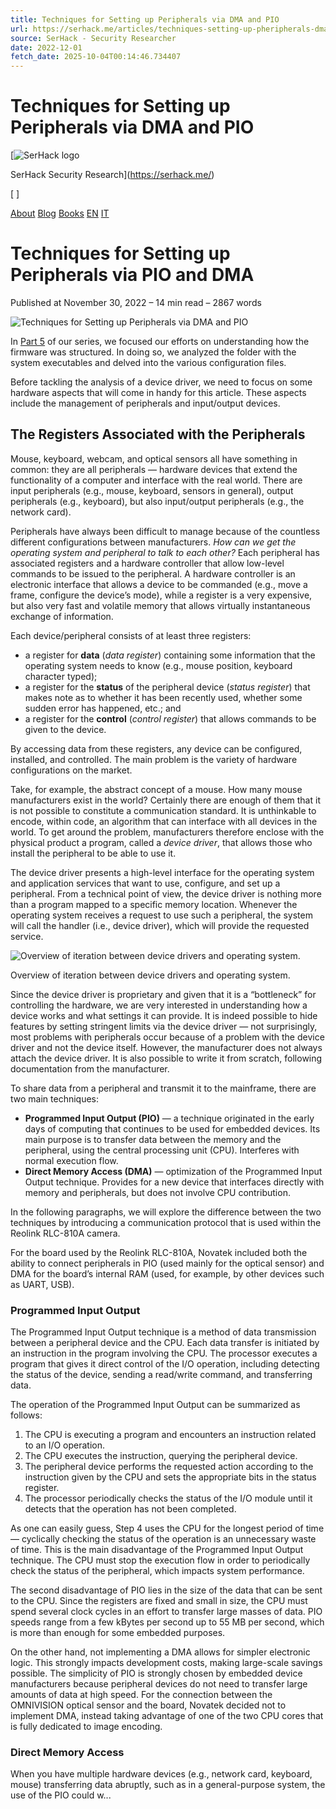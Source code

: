 ```yaml
---
title: Techniques for Setting up Peripherals via DMA and PIO
url: https://serhack.me/articles/techniques-setting-up-pheripherals-dma-pio/
source: SerHack - Security Researcher
date: 2022-12-01
fetch_date: 2025-10-04T00:14:46.734407
---
```


# Techniques for Setting up Peripherals via DMA and PIO

[![SerHack logo](https://serhack.me/images/serhack-120.png)

SerHack Security Research](https://serhack.me/)

[ ]

[About](https://serhack.me/about/ "About")
[Blog](https://serhack.me/blog/ "Blog")
[Books](https://serhack.me/books/ "Books")
[EN](https://serhack.me/articles/techniques-setting-up-pheripherals-dma-pio/ "en version")
[IT](https://serhack.me/it/articles/tecniche-impostare-periferiche-direct-memory-access/ "it version")

# Techniques for Setting up Peripherals via PIO and DMA

Published at November 30, 2022 – 14 min read – 2867 words

![Techniques for Setting up Peripherals via DMA and PIO](https://serhack.me/images/articles/reolink-firmware/reolink_6_800px.jpg)

In [Part 5](https://serhack.me/articles/operating-system-reolink-rlc-810-a/) of our series, we focused our efforts on understanding how the firmware was structured. In doing so, we analyzed the folder with the system executables and delved into the various configuration files.

Before tackling the analysis of a device driver, we need to focus on some hardware aspects that will come in handy for this article. These aspects include the management of peripherals and input/output devices.

## The Registers Associated with the Peripherals

Mouse, keyboard, webcam, and optical sensors all have something in common: they are all peripherals ― hardware devices that extend the functionality of a computer and interface with the real world. There are input peripherals (e.g., mouse, keyboard, sensors in general), output peripherals (e.g., keyboard), but also input/output peripherals (e.g., the network card).

Peripherals have always been difficult to manage because of the countless different configurations between manufacturers. *How can we get the operating system and peripheral to talk to each other?* Each peripheral has associated registers and a hardware controller that allow low-level commands to be issued to the peripheral. A hardware controller is an electronic interface that allows a device to be commanded (e.g., move a frame, configure the device’s mode), while a register is a very expensive, but also very fast and volatile memory that allows virtually instantaneous exchange of information.

Each device/peripheral consists of at least three registers:

* a register for **data** (*data register*) containing some information that the operating system needs to know (e.g., mouse position, keyboard character typed);
* a register for the **status** of the peripheral device (*status register*) that makes note as to whether it has been recently used, whether some sudden error has happened, etc.; and
* a register for the **control** (*control register*) that allows commands to be given to the device.

By accessing data from these registers, any device can be configured, installed, and controlled. The main problem is the variety of hardware configurations on the market.

Take, for example, the abstract concept of a mouse. How many mouse manufacturers exist in the world? Certainly there are enough of them that it is not possible to constitute a communication standard. It is unthinkable to encode, within code, an algorithm that can interface with all devices in the world. To get around the problem, manufacturers therefore enclose with the physical product a program, called a *device driver*, that allows those who install the peripheral to be able to use it.

The device driver presents a high-level interface for the operating system and application services that want to use, configure, and set up a peripheral. From a technical point of view, the device driver is nothing more than a program mapped to a specific memory location. Whenever the operating system receives a request to use such a peripheral, the system will call the handler (i.e., device driver), which will provide the requested service.

![Overview of iteration between device drivers and operating system.](https://serhack.me/images/articles/reolink-firmware/device_drivers_800px.jpg)

Overview of iteration between device drivers and operating system.

Since the device driver is proprietary and given that it is a “bottleneck” for controlling the hardware, we are very interested in understanding how a device works and what settings it can provide. It is indeed possible to hide features by setting stringent limits via the device driver ― not surprisingly, most problems with peripherals occur because of a problem with the device driver and not the device itself. However, the manufacturer does not always attach the device driver. It is also possible to write it from scratch, following documentation from the manufacturer.

To share data from a peripheral and transmit it to the mainframe, there are two main techniques:

* **Programmed Input Output (PIO)** ― a technique originated in the early days of computing that continues to be used for embedded devices. Its main purpose is to transfer data between the memory and the peripheral, using the central processing unit (CPU). Interferes with normal execution flow.
* **Direct Memory Access (DMA)** ― optimization of the Programmed Input Output technique. Provides for a new device that interfaces directly with memory and peripherals, but does not involve CPU contribution.

In the following paragraphs, we will explore the difference between the two techniques by introducing a communication protocol that is used within the Reolink RLC-810A camera.

For the board used by the Reolink RLC-810A, Novatek included both the ability to connect peripherals in PIO (used mainly for the optical sensor) and DMA for the board’s internal RAM (used, for example, by other devices such as UART, USB).

### Programmed Input Output

The Programmed Input Output technique is a method of data transmission between a peripheral device and the CPU. Each data transfer is initiated by an instruction in the program involving the CPU. The processor executes a program that gives it direct control of the I/O operation, including detecting the status of the device, sending a read/write command, and transferring data.

The operation of the Programmed Input Output can be summarized as follows:

1. The CPU is executing a program and encounters an instruction related to an I/O operation.
2. The CPU executes the instruction, querying the peripheral device.
3. The peripheral device performs the requested action according to the instruction given by the CPU and sets the appropriate bits in the status register.
4. The processor periodically checks the status of the I/O module until it detects that the operation has not been completed.

As one can easily guess, Step 4 uses the CPU for the longest period of time ― cyclically checking the status of the operation is an unnecessary waste of time. This is the main disadvantage of the Programmed Input Output technique. The CPU must stop the execution flow in order to periodically check the status of the peripheral, which impacts system performance.

The second disadvantage of PIO lies in the size of the data that can be sent to the CPU. Since the registers are fixed and small in size, the CPU must spend several clock cycles in an effort to transfer large masses of data. PIO speeds range from a few kBytes per second up to 55 MB per second, which is more than enough for some embedded purposes.

On the other hand, not implementing a DMA allows for simpler electronic logic. This strongly impacts development costs, making large-scale savings possible. The simplicity of PIO is strongly chosen by embedded device manufacturers because peripheral devices do not need to transfer large amounts of data at high speed. For the connection between the OMNIVISION optical sensor and the board, Novatek decided not to implement DMA, instead taking advantage of one of the two CPU cores that is fully dedicated to image encoding.

### Direct Memory Access

When you have multiple hardware devices (e.g., network card, keyboard, mouse) transferring data abruptly, such as in a general-purpose system, the use of the PIO could w...
